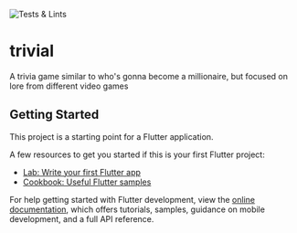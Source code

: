![Tests & Lints](https://github.com/HRahimy/trivial/actions/workflows/flutter-action.yml/badge.svg?branch=main)

# trivial

A trivia game similar to who's gonna become a millionaire, but focused on lore from different video games

## Getting Started

This project is a starting point for a Flutter application.

A few resources to get you started if this is your first Flutter project:

- [Lab: Write your first Flutter app](https://docs.flutter.dev/get-started/codelab)
- [Cookbook: Useful Flutter samples](https://docs.flutter.dev/cookbook)

For help getting started with Flutter development, view the
[online documentation](https://docs.flutter.dev/), which offers tutorials,
samples, guidance on mobile development, and a full API reference.
